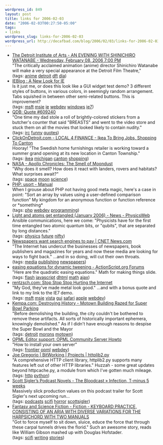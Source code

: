 ```yaml
--- 
wordpress_id: 849
layout: post
title: links for 2006-02-03
date: "2006-02-03T00:27:50-05:00"
tags: 
- links
wordpress_slug: links-for-2006-02-03
wordpress_url: http://decafbad.com/blog/2006/02/03/links-for-2006-02-03
---
```

<ul class="delicious">
	<li>
		<div class="delicious-link"><a href="http://www.dia.org/dft/item.asp?webitemid=593">The Detroit Institute of Arts - AN EVENING WITH SHINICHIRO WATANABE - Wednesday, February 08, 2006 7:00 PM</a></div>
		<div class="delicious-extended">"The critically acclaimed animation (anime) director Shinichiro Watanabe will make a very special appearance at the Detroit Film Theatre,"</div>
		<div class="delicious-tags">(tags: <a href="http://del.icio.us/deusx/anime">anime</a> <a href="http://del.icio.us/deusx/detroit">detroit</a> <a href="http://del.icio.us/deusx/dft">dft</a> <a href="http://del.icio.us/deusx/dia">dia</a>)</div>
	</li>
	<li>
		<div class="delicious-link"><a href="http://blogs.msdn.com/ie/archive/2006/02/01/522737.aspx">IEBlog : A New Look for IE</a></div>
		<div class="delicious-extended">Is it just me, or does this look like a GUI widget test demo?  3 different styles of buttons, in various colors, in seemingly random arrangement.  Tabs squished in between other semi-related buttons.  This is improvement?</div>
		<div class="delicious-tags">(tags: <a href="http://del.icio.us/deusx/msft">msft</a> <a href="http://del.icio.us/deusx/msie">msie</a> <a href="http://del.icio.us/deusx/ie">ie</a> <a href="http://del.icio.us/deusx/webdev">webdev</a> <a href="http://del.icio.us/deusx/windows">windows</a> <a href="http://del.icio.us/deusx/ie7">ie7</a>)</div>
	</li>
	<li>
		<div class="delicious-link"><a href="http://bash.org/?609240">QDB: Quote #609240</a></div>
		<div class="delicious-extended">"One time my dad stole a roll of brightly-colored stickers from a butcher's counter that said "BREASTS" and went to the video store and stuck them on all the movies that looked likely to contain nudity."</div>
		<div class="delicious-tags">(tags: <a href="http://del.icio.us/deusx/irc">irc</a> <a href="http://del.icio.us/deusx/funny">funny</a> <a href="http://del.icio.us/deusx/quotes">quotes</a>)</div>
	</li>
	<li>
		<div class="delicious-link"><a href="http://www.clickondetroit.com/money/6650516/detail.html?rss=det&psp=news">ClickOnDetroit.com - LOCAL 4 FINANCE - Ikea To Bring Jobs, Shopping To Canton</a></div>
		<div class="delicious-extended">Hooray!  "The Swedish home furnishings retailer is working toward a summer grand opening at its new location in Canton Township."</div>
		<div class="delicious-tags">(tags: <a href="http://del.icio.us/deusx/ikea">ikea</a> <a href="http://del.icio.us/deusx/michigan">michigan</a> <a href="http://del.icio.us/deusx/canton">canton</a> <a href="http://del.icio.us/deusx/shopping">shopping</a>)</div>
	</li>
	<li>
		<div class="delicious-link"><a href="http://science.nasa.gov/headlines/y2006/30jan_smellofmoondust.htm?list3244">NASA - Apollo Chronicles: The Smell of Moondust</a></div>
		<div class="delicious-extended">"Why does it smell? How does it react with landers, rovers and habitats? What surprises await?"</div>
		<div class="delicious-tags">(tags: <a href="http://del.icio.us/deusx/space">space</a> <a href="http://del.icio.us/deusx/moon">moon</a> <a href="http://del.icio.us/deusx/science">science</a>)</div>
	</li>
	<li>
		<div class="delicious-link"><a href="http://us2.php.net/manual/en/function.usort.php">PHP: usort - Manual</a></div>
		<div class="delicious-extended">When I grouse about PHP not having good meta magic, here's a case in point: "Sort an array by values using a user-defined comparison function"  My kingdom for an anonymous function or function reference or *something*</div>
		<div class="delicious-tags">(tags: <a href="http://del.icio.us/deusx/php">php</a> <a href="http://del.icio.us/deusx/webdev">webdev</a> <a href="http://del.icio.us/deusx/programming">programming</a>)</div>
	</li>
	<li>
		<div class="delicious-link"><a href="http://physicsweb.org/articles/news/10/1/14/1?rss=2.0">Light and atoms get entangled (January 2006) - News - PhysicsWeb</a></div>
		<div class="delicious-extended">Ansible communications, here we come: "Physicists have for the first time entangled two atomic quantum bits, or "qubits", that are separated by long distances."</div>
		<div class="delicious-tags">(tags: <a href="http://del.icio.us/deusx/physics">physics</a> <a href="http://del.icio.us/deusx/future">future</a> <a href="http://del.icio.us/deusx/nifty">nifty</a>)</div>
	</li>
	<li>
		<div class="delicious-link"><a href="http://news.com.com/2100-1025_3-6033574.html">Newspapers want search engines to pay | CNET News.com</a></div>
		<div class="delicious-extended">"The Internet has undercut the businesses of newspapers, book publishers and magazines for years and now these media are looking for ways to fight back." ...and in so doing, will cut their own throats.</div>
		<div class="delicious-tags">(tags: <a href="http://del.icio.us/deusx/media">media</a> <a href="http://del.icio.us/deusx/publishing">publishing</a> <a href="http://del.icio.us/deusx/newspapers">newspapers</a>)</div>
	</li>
	<li>
		<div class="delicious-link"><a href="http://www.actionscript.org/forums/showthread.php3?s=&threadid=5312">easing equations for dynamic tweening - ActionScript.org Forums</a></div>
		<div class="delicious-extended">"Here are the quadratic easing equations."  Math for making things slide.</div>
		<div class="delicious-tags">(tags: <a href="http://del.icio.us/deusx/flash">flash</a> <a href="http://del.icio.us/deusx/javascript">javascript</a> <a href="http://del.icio.us/deusx/dhtml">dhtml</a> <a href="http://del.icio.us/deusx/math">math</a> <a href="http://del.icio.us/deusx/ajax">ajax</a>)</div>
	</li>
	<li>
		<div class="delicious-link"><a href="http://rentzsch.com/suck/stopStopStopHurtingTheInternet">rentzsch.com: Stop Stop Stop Hurting the Internet</a></div>
		<div class="delicious-extended">"My God, they’ve made metal look good." ...and with a bonus quote and link to my link to the IE7 demo.</div>
		<div class="delicious-tags">(tags: <a href="http://del.icio.us/deusx/msft">msft</a> <a href="http://del.icio.us/deusx/msie">msie</a> <a href="http://del.icio.us/deusx/vista">vista</a> <a href="http://del.icio.us/deusx/gui">gui</a> <a href="http://del.icio.us/deusx/safari">safari</a> <a href="http://del.icio.us/deusx/apple">apple</a> <a href="http://del.icio.us/deusx/webdev">webdev</a>)</div>
	</li>
	<li>
		<div class="delicious-link"><a href="http://www.kempa.com/blog/archives/001047.html">Kempa.com: Destroying History - Motown Building Razed for Super Bowl Parking</a></div>
		<div class="delicious-extended">"Before demolishing the building, the city couldn't be bothered to remove these artifacts. All sorts of historically important ephemera, knowingly demolished."  As if I didn't have enough reasons to despise the Super Bowl and the Mayor</div>
		<div class="delicious-tags">(tags: <a href="http://del.icio.us/deusx/detroit">detroit</a> <a href="http://del.icio.us/deusx/morons">morons</a> <a href="http://del.icio.us/deusx/motown">motown</a>)</div>
	</li>
	<li>
		<div class="delicious-link"><a href="http://support.opml.org/2006/02/01#a671">OPML Editor support: OPML Community Server Howto</a></div>
		<div class="delicious-extended">"How to install your own server"</div>
		<div class="delicious-tags">(tags: <a href="http://del.icio.us/deusx/frontier">frontier</a> <a href="http://del.icio.us/deusx/opml">opml</a> <a href="http://del.icio.us/deusx/webdev">webdev</a>)</div>
	</li>
	<li>
		<div class="delicious-link"><a href="http://bitworking.org/projects/httplib2/">Joe Gregorio | BitWorking | Projects | httplib2.py</a></div>
		<div class="delicious-extended">"A comprehensive HTTP client library, httplib2.py supports many features left out of other HTTP libraries."  Huzzah - some great updates beyond httpcache.py, a module from which I've gotten much mileage.</div>
		<div class="delicious-tags">(tags: <a href="http://del.icio.us/deusx/http">http</a> <a href="http://del.icio.us/deusx/python">python</a>)</div>
	</li>
	<li>
		<div class="delicious-link"><a href="http://scottsigler.podshow.com/2006/02/01/infection-t-minus-5-weeks/">Scott Sigler’s Podcast Novels - The Bloodcast » Infection, T-minus 5 weeks</a></div>
		<div class="delicious-extended">Massively slick production values on this podcast trailer for Scott Sigler's next upcoming run...</div>
		<div class="delicious-tags">(tags: <a href="http://del.icio.us/deusx/podcasts">podcasts</a> <a href="http://del.icio.us/deusx/scifi">scifi</a> <a href="http://del.icio.us/deusx/horror">horror</a> <a href="http://del.icio.us/deusx/scottsigler">scottsigler</a>)</div>
	</li>
	<li>
		<div class="delicious-link"><a href="http://www.sfsite.com/fsf/fiction/jm01.htm">Fantasy and Science Fiction - Fiction - KEYBOARD PRACTICE, CONSISTING OF AN ARIA WITH DIVERSE VARIATIONS FOR THE HARPSICHORD WITH TWO MANUALS</a></div>
		<div class="delicious-extended">"Got to force myself to sit down, sluice, educe the force that through these carpal tunnels drives the florid."  Such an awesome story, reads like William Gibson mashed up with Douglas Hofstader.</div>
		<div class="delicious-tags">(tags: <a href="http://del.icio.us/deusx/scifi">scifi</a> <a href="http://del.icio.us/deusx/writing">writing</a> <a href="http://del.icio.us/deusx/stories">stories</a>)</div>
	</li>
</ul>
